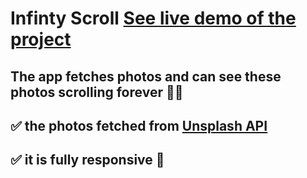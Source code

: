 # Infinty Scroll [See live demo of the project](https://ahmed-roshdy-1.github.io/Infinty-Scroll/Index)

## The app fetches photos and can see these photos scrolling forever 💯💥

## ✅ the photos fetched from [Unsplash API](https://unsplash.com/developers)
## ✅ it is fully responsive 💢


